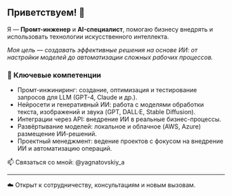 ## Приветствуем! 👋

Я — **Промт-инженер** и **AI-специалист**, помогаю бизнесу внедрять и использовать технологии искусственного интеллекта.

*Моя цель — создавать эффективные решения на основе ИИ: от настройки моделей до автоматизации сложных рабочих процессов.*

### 🚀 Ключевые компетенции

- Промт-инжиниринг: создание, оптимизация и тестирование запросов для LLM (GPT-4, Claude и др.).
- Нейросети и генеративный ИИ: работа с моделями обработки текста, изображений и звука (GPT, DALL·E, Stable Diffusion).
- Интеграции через API: внедрение ИИ в реальные бизнес-процессы.
- Развёртывание моделей: локальное и облачное (AWS, Azure) размещение ИИ-решений.
- Проектный менеджмент: ведение проектов с фокусом на внедрение ИИ и автоматизацию операций.

📫 Связаться со мной: @yagnatovskiy_a

---
☁️ Открыт к сотрудничеству, консультациям и новым вызовам.
